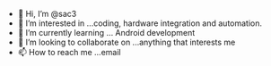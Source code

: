 - 👋 Hi, I’m @sac3
- 👀 I’m interested in ...coding, hardware integration and automation.
- 🌱 I’m currently learning ... Android development
- 💞️ I’m looking to collaborate on ...anything that interests me
- 📫 How to reach me ...email

<!---
sac3/sac3 is a ✨ special ✨ repository because its `README.md` (this file) appears on your GitHub profile.
You can click the Preview link to take a look at your changes.
--->
